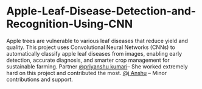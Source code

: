 # Apple-Leaf-Disease-Detection-and-Recognition-Using-CNN
Apple trees are vulnerable to various leaf diseases that reduce yield and quality. This project uses Convolutional Neural Networks (CNNs) to automatically classify apple leaf diseases from images, enabling early detection, accurate diagnosis, and smarter crop management for sustainable farming.
Partner
[@priyanshu kumari](https://github.com/prynsu-15)– She worked extremely hard on this project and contributed the most.
[@j Anshu](https://github.com/Tanishq-vhd) – Minor contributions and support.
